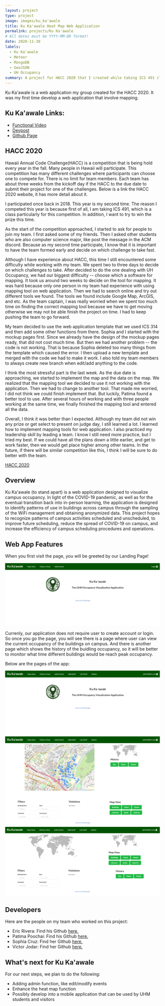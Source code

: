 ```yaml
---
layout: project
type: project
image: images/ku_ka'awale
title: Ku Ka'awale Heat Map Web Application
permalink: projects/Ku Ka'awale
# All dates must be YYYY-MM-DD format!
date: 2020-11-30
labels:
  - Ku Ka'awale
  - Meteor
  - MongoDB
  - GeoJSON
  - UH Occupancy
summary: A project for HACC 2020 that I created while taking ICS 491 class. My first Web App that involve mapping.
---
```


Ku Ka'awale is a web application my group created for the HACC 2020. It was my first time develop a web application that involve mapping. 

## Ku Ka'awale Links:
- [Functional Video](https://youtu.be/HfnLT0Au9QU)
- [Devpost](https://devpost.com/software/ku-ka-awale)
- [Github Page](https://github.com/HACC2020/StayAtHomeCoder)

## HACC 2020

Hawaii Annual Code Challenge(HACC) is a competition that is being hold every year in the fall. Many people in Hawaii will participate. This competition has many different challenges where participants can choose one to compete for. There is no limit for team members. Each team has about three weeks from the kickoff day if the HACC to the due date to submit their project for one of the challenges. Below is a link the HACC 2020 website, it has more detail about it. 

I participated once back in 2018. This year is my second time. The reason I competed this year is because first of all, I am taking ICS 491, which is a class particularly for this competition. In addition, I want to try to win the prize this time. 

As the start of the competition approached, I started to ask for people to join my team. I first asked some of my friends. Then I asked other students who are also computer science major, like post the message in the ACM discord. Because as my second time participate, I know that it is important to have the team formed early and decide on which challenge to take fast. 

Although I have experience about HACC, this time I still encountered some difficulty while working with my team. We spent two to three days to decide on which challenges to take. After decided to do the one dealing with UH Occupancy, we had our biggest difficulty -- choose which a software for mapping. It took us around two weeks to decide on the tool for mapping. It was hard because only one person in my team had experience with using mapping tool on web application. Then we had to search online and try out different tools we found. The tools we found include Google Map, ArcGIS, and etc. As the team captain, I was really worried when we spent too much time on finding the correct mapping tool because we have to get moving otherwise we may not be able finish the project on time. I had to keep pushing the team to go forward.

My team decided to use the web application template that we used ICS 314 and then add some other functions from there. Sophia and I started with the mockup pages first. Since we already have the design of the mockup pages ready, that did not cost much time. But then we had another problem -- the code is not working. That is because Sophia deleted too many things from the template which caused the error. I then upload a new template and merged with the code we had to make it work. I also told my team members to always create new branch when edit/add anything to the code. 

I think the most stressful part is the last week. As the due date is approaching, we started to implement the map and the data on the map. We realized that the mapping tool we decided to use it not working with the application. Then we had to change to another tool. That made me worried, I did not think we could finish implement that. But luckily, Patima found a better tool to use. After several hours of working and with three people working at the same time, we finally finished the mapping tool and entered all the data. 

Overall, I think it was better than I expected. Although my team did not win any prize or get select to present on judge day, I still learned a lot. I learned how to implement mapping tools for web application. I also practiced my leadership skill by leading a team. I know I still need more practice, but I tried my best. If we could have all the plans down a little earlier, and get to work faster, then we would get place higher among other teams. In the future, if there will be similar competition like this, I think I will be sure to do better with the team.

[HACC 2020](https://hacc.hawaii.gov/)

## Overview

Ku Ka'awale (to stand apart) is a web application designed to visualize campus occupancy. In light of the COVID-19 pandemic, as well as for the eventual transition back into in-person learning, the application is designed to identify patterns of use in buildings across campus through the sampling of the WiFi management and obtaining anonymized data. This project hopes to recognize patterns of campus activities scheduled and unscheduled, to improve future scheduling, reduce the spread of COVID-19 on campus, and increase the efficiency of campus scheduling procedures and operations.

## Web App Features

When you first visit the page, you will be greeted by our Landing Page!

<img img class="ui image" src="/images/homepage.png">

Currenly, our application does not require user to create account or login. So once you go the page, you will see there is a page where user can view the current occupancy of the buildings on campus. And there is another page which shows the history of the buidling occupancy, so it will be better to monitor what time different buildings would be reach peak occupancy.

Below are the pages of the app:

<img img class="ui image" src="/images/user_homepage.png">

<img img class="ui image" src="/images/mapview.png">

<img img class="ui image" src="/images/historyview.png">

## Developers
Here are the people on my team who worked on this project:

- Eric Rivera: Find his Github <a href = "https://github.com/eric5rivera">here.</a>
- Patima Poochai: Find his Github <a href = "https://github.com/patimapoochai">here.</a>
- Sophia Cruz: Find her Github <a href = "https://github.com/sophiaelizecruz">here.</a>
- Victor Jodar: Find her Github <a href = "https://github.com/vjodar">here.</a>

## What's next for Ku Ka'awale
For our next steps, we plan to do the following:

- Adding admin function, like edit/modify events 
- Enhance the heat map function
- Possibly develop into a mobile application that can be used by UHM students and visitors
